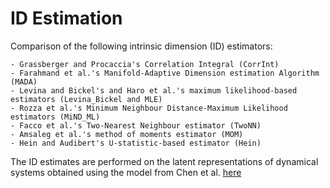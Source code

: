 # ID Estimation

Comparison of the following intrinsic dimension (ID) estimators:

    - Grassberger and Procaccia's Correlation Integral (CorrInt)
    - Farahmand et al.'s Manifold-Adaptive Dimension estimation Algorithm (MADA)
    - Levina and Bickel's and Haro et al.'s maximum likelihood-based estimators (Levina_Bickel and MLE)
    - Rozza et al.'s Minimum Neighbour Distance-Maximum Likelihood estimators (MiND_ML)
    - Facco et al.'s Two-Nearest Neighbour estimator (TwoNN)
    - Amsaleg et al.'s method of moments estimator (MOM)
    - Hein and Audibert's U-statistic-based estimator (Hein)

The ID estimates are performed on the latent representations of dynamical systems obtained using the model from Chen et al. [here](https://github.com/BoyuanChen/neural-state-variables/tree/main)
